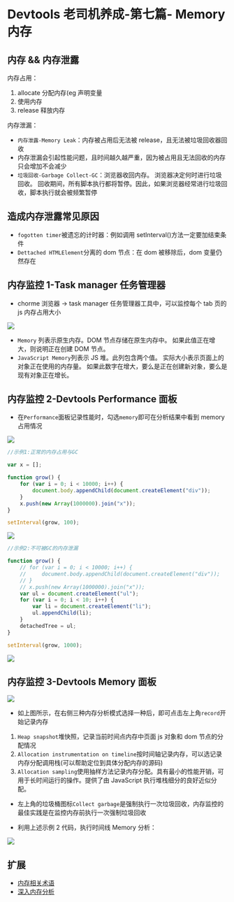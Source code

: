 # Devtools 老司机养成-第七篇- Memory 内存

## 内存 && 内存泄露

内存占用：

1. allocate 分配内存(eg 声明变量
2. 使用内存
3. release 释放内存

内存泄漏：

-   `内存泄露-Memory Leak`：内存被占用后无法被 release，且无法被垃圾回收器回收
-   内存泄漏会引起性能问题，且时间越久越严重，因为被占用且无法回收的内存只会增加不会减少
-   `垃圾回收-Garbage Collect-GC`：浏览器收回内存。 浏览器决定何时进行垃圾回收。 回收期间，所有脚本执行都将暂停。因此，如果浏览器经常进行垃圾回收，脚本执行就会被频繁暂停

## 造成内存泄露常见原因

-   `fogotten timer`被遗忘的计时器：例如调用 setInterval()方法一定要加结束条件
-   `Dettached HTMLElement`分离的 dom 节点：在 dom 被移除后，dom 变量仍然存在

## 内存监控 1-Task manager 任务管理器

-   chorme 浏览器 -> task manager 任务管理器工具中，可以监控每个 tab 页的 js 内存占用大小

![](https://i.loli.net/2019/05/07/5cd194ba3a655.png)

-   `Memory` 列表示原生内存。DOM 节点存储在原生内存中。 如果此值正在增大，则说明正在创建 DOM 节点。
-   `JavaScript Memory`列表示 JS 堆。此列包含两个值。 实际大小表示页面上的对象正在使用的内存量。 如果此数字在增大，要么是正在创建新对象，要么是现有对象正在增长。

## 内存监控 2-Devtools Performance 面板

-   在`Performance`面板记录性能时，勾选`memory`即可在分析结果中看到 memory 占用情况

![](https://i.loli.net/2019/05/05/5ccee6f4b968d.png)

```js
//示例1:正常的内存占用与GC

var x = [];

function grow() {
    for (var i = 0; i < 10000; i++) {
        document.body.appendChild(document.createElement("div"));
    }
    x.push(new Array(1000000).join("x"));
}

setInterval(grow, 100);
```

![](https://i.loli.net/2019/05/07/5cd19db41fbbc.png)

```js
//示例2:不可被GC的内存泄漏

function grow() {
    // for (var i = 0; i < 10000; i++) {
    //     document.body.appendChild(document.createElement("div"));
    // }
    // x.push(new Array(1000000).join("x"));
    var ul = document.createElement("ul");
    for (var i = 0; i < 10; i++) {
        var li = document.createElement("li");
        ul.appendChild(li);
    }
    detachedTree = ul;
}

setInterval(grow, 1000);
```

![](https://i.loli.net/2019/05/07/5cd1a62aa1bfd.png)

## 内存监控 3-Devtools Memory 面板

![](https://i.loli.net/2019/05/07/5cd18fa5d8489.png)

-   如上图所示，在右侧三种内存分析模式选择一种后，即可点击左上角`record`开始记录内存

1.  `Heap snapshot`堆快照，记录当前时间点内存中页面 js 对象和 dom 节点的分配情况
2.  `Allocation instrumentation on timeline`按时间轴记录内存，可以选记录内存分配调用栈(可以帮助定位到具体分配内存的源码)
3.  `Allocation sampling`使用抽样方法记录内存分配。具有最小的性能开销，可用于长时间运行的操作。提供了由 JavaScript 执行堆栈细分的良好近似分配。

-   左上角的垃圾桶图标`Collect garbage`是强制执行一次垃圾回收，内存监控的最佳实践是在监控内存前执行一次强制垃圾回收

-   利用上述示例 2 代码，执行时间线 Memory 分析：

![](https://i.loli.net/2019/05/07/5cd1a7db0cfe0.png)

## 扩展

-   [内存相关术语](https://developers.google.com/web/tools/chrome-devtools/memory-problems/memory-101)
-   [深入内存分析](https://developers.google.com/web/tools/chrome-devtools/memory-problems/heap-snapshots)
